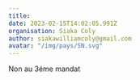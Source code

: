```yaml
---
title: 
date: 2023-02-15T14:02:05.991Z
organisation: Siaka Coly 
author: siakawilliamcoly@gmail.com
avatar: "/img/pays/SN.svg"
---
```


Non au 3éme mandat 